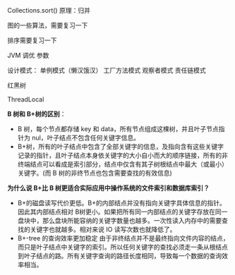Collections.sort() 原理：归并

图的一些算法，需要复习一下

排序需要复习一下

JVM 调优 参数

设计模式： 单例模式（懒汉饿汉） 工厂方法模式  观察者模式   责任链模式

红黑树

ThreadLocal





**B 树和 B+树的区别**：

* B 树，每个节点都存储 key 和 data，所有节点组成这棵树，并且叶子节点指针为 nul，叶子结点不包含任何关键字信息。
* B+树，所有的叶子结点中包含了全部关键字的信息，及指向含有这些关键字记录的指针，且叶子结点本身依关键字的大小自小而大的顺序链接，所有的非终端结点可以看成是索引部分，结点中仅含有其子树根结点中最大（或最小）关键字。(而 B 树的非终节点也包含需要查找的有效信息)



**为什么说 B+比 B 树更适合实际应用中操作系统的文件索引和数据库索引？**

* B+的磁盘读写代价更低。B+的内部结点并没有指向关键字具体信息的指针。因此其内部结点相对 B树更小。如果把所有同一内部结点的关键字存放在同一盘块中，那么盘块所能容纳的关键字数量也越多。一次性读入内存中的需要查找的关键字也就越多。相对来说 IO 读写次数也就降低了。
* B+-tree 的查询效率更加稳定
由于非终结点并不是最终指向文件内容的结点，而只是叶子结点中关键字的索引。所以任何关键字的查找必须走一条从根结点到叶子结点的路。所有关键字查询的路径长度相同，导致每一个数据的查询效率相当。